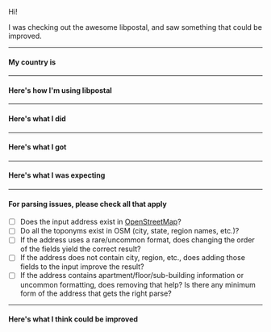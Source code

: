 Hi!

I was checking out the awesome libpostal, and saw something that could be improved.

---
#### My country is
<!-- If you were Carmen Sandiego, where in the world would you be? -->

---
#### Here's how I'm using libpostal
<!-- Always interested to know how people use the library! What are you working on? Which organization? What's your use case? -->

---
#### Here's what I did
<!-- the input you used in the case of results issues, your system configuration for compilation issues/bugs, etc. -->

---
#### Here's what I got
<!-- the output from the parser or make, etc. Try to paste the exact result/output. -->

---
#### Here's what I was expecting
<!-- what should the correct parse/output have been? Try to be specific. -->

---
#### For parsing issues, please check all that apply

- [ ] Does the input address exist in [OpenStreetMap](https://openstreetmap.org)?
- [ ] Do all the toponyms exist in OSM (city, state, region names, etc.)?
- [ ] If the address uses a rare/uncommon format, does changing the order of the fields yield the correct result?
- [ ] If the address does not contain city, region, etc., does adding those fields to the input improve the result?
- [ ] If the address contains apartment/floor/sub-building information or uncommon formatting, does removing that help? Is there any minimum form of the address that gets the right parse?

---
#### Here's what I think could be improved
<!-- suggestions for what could be done differently -->

